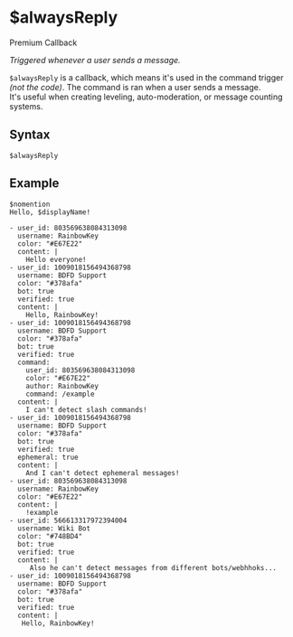# $alwaysReply
<div class="functionTags">
  <span id="PremiumTag">Premium</span>
  <span id="CallbackTag">Callback</span>
</div>

*Triggered whenever a user sends a message.*

`$alwaysReply` is a callback, which means it's used in the command trigger *(not the code)*. The command is ran when a user sends a message.\
It's useful when creating leveling, auto-moderation, or message counting systems.

## Syntax
```
$alwaysReply
```

## Example
```
$nomention
Hello, $displayName!
```

``` discord yaml
- user_id: 803569638084313098
  username: RainbowKey
  color: "#E67E22"
  content: |
    Hello everyone!
- user_id: 1009018156494368798
  username: BDFD Support
  color: "#378afa"
  bot: true
  verified: true
  content: |
    Hello, RainbowKey!
- user_id: 1009018156494368798
  username: BDFD Support
  color: "#378afa"
  bot: true
  verified: true
  command:
    user_id: 803569638084313098
    color: "#E67E22"
    author: RainbowKey
    command: /example
  content: |
    I can't detect slash commands!
- user_id: 1009018156494368798
  username: BDFD Support
  color: "#378afa"
  bot: true
  verified: true
  ephemeral: true
  content: |
    And I can't detect ephemeral messages!
- user_id: 803569638084313098
  username: RainbowKey
  color: "#E67E22"
  content: |
    !example
- user_id: 566613317972394004
  username: Wiki Bot
  color: "#748BD4"
  bot: true
  verified: true
  content: |
     Also he can't detect messages from different bots/webhhoks...
- user_id: 1009018156494368798
  username: BDFD Support
  color: "#378afa"
  bot: true
  verified: true
  content: |
   Hello, RainbowKey!
```
